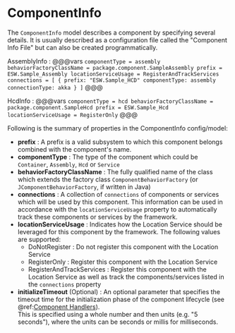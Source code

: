 # ComponentInfo

The `ComponentInfo` model describes a component by specifying several details.
It is usually described as a configuration file called the "Component Info File" but can also be created programmatically.

AssemblyInfo
:   @@@vars
    ```
    componentType = assembly
    behaviorFactoryClassName = package.component.SampleAssembly
    prefix = ESW.Sample_Assembly
    locationServiceUsage = RegisterAndTrackServices
    connections = [
        {
          prefix: "ESW.Sample_HCD"
          componentType: assembly
          connectionType: akka
        }
      ]
    ```
    @@@
    
HcdInfo
:   @@@vars
    ```
    componentType = hcd
    behaviorFactoryClassName = package.component.SampleHcd
    prefix = ESW.Sample_Hcd
    locationServiceUsage = RegisterOnly
    ```
    @@@
    
Following is the summary of properties in the ComponentInfo config/model:

* **prefix** : A prefix is a valid subsystem to which this component belongs combined with the component's name.
* **componentType** : The type of the component which could be `Container`, `Assembly`, `Hcd` or `Service`
* **behaviorFactoryClassName** : The fully qualified name of the class which extends the factory class `ComponentBehaviorFactory`
(or `JComponentBehaviorFactory`, if written in Java)
* **connections** : A collection of `connections` of components or services which will be used by this component. This information can 
be used in accordance with the `locationServiceUsage` property to automatically track these components or services by the framework.
* **locationServiceUsage** : Indicates how the Location Service should be leveraged for this component by the framework. The following values are supported:
    * DoNotRegister : Do not register this component with the Location Service
    * RegisterOnly : Register this component with the Location Service
    * RegisterAndTrackServices : Register this component with the Location Service as well as track the components/services listed in the `connections` property
* **initializeTimeout** (Optional) : An optional parameter that specifies the timeout time for the initialization 
phase of the component lifecycle (see @ref:[Component Handlers](handling-lifecycle.md)).  
This is specified using a whole number and then units (e.g. "5 seconds"), where the units can be seconds
or millis for milliseconds.
